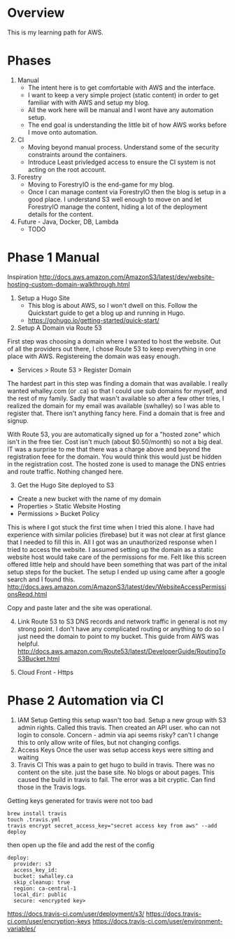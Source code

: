 # Overview
This is my learning path for AWS. 

# Phases
1. Manual
   * The intent here is to get comfortable with AWS and the interface. 
   * I want to keep a very simple project (static content) in order to get familiar with with AWS and setup my blog. 
   * All the work here will be manual and I wont have any automation setup. 
   * The end goal is understanding the little bit of how AWS works before I move onto automation.
2. CI
   * Moving beyond manual process. Understand some of the security constraints around the containers. 
   * Introduce Least privledged access to ensure the CI system is not acting on the root account.
3. Forestry
   * Moving to ForestryIO is the end-game for my blog. 
   * Once I can manage content via ForestryIO then the blog is setup in a good place. I understand S3 well enough to move on and let ForestryIO manage the content, hiding a lot of the deployment details for the content.
4. Future - Java, Docker, DB, Lambda
   * TODO

# Phase 1 Manual

Inspiration 
http://docs.aws.amazon.com/AmazonS3/latest/dev/website-hosting-custom-domain-walkthrough.html

1. Setup a Hugo Site
   * This blog is about AWS, so I won't dwell on this. Follow the Quickstart guide to get a blog up and running in Hugo.
   * https://gohugo.io/getting-started/quick-start/
2. Setup A Domain via Route 53
  
  First step was choosing a domain where I wanted to host the website. Out of all the providers out there, I chose Route 53 to keep everything in one place with AWS. Registereing the domain was easy enough.
  * Services > Route 53 > Register Domain
  
  The hardest part in this step was finding a domain that was available. I really wanted whalley.com (or .ca) so that I could use sub domains for myself, and the rest of my family. Sadly that wasn't available so after a few other tries, I realized the domain for my email was available (swhalley) so I was able to register that. There isn't anything fancy here. Find a domain that is free and signup.
  
  With Route 53, you are automatically signed up for a "hosted zone" which isn't in the free tier. Cost isn't much (about $0.50/month) so not a big deal. IT was a surprise to me that there was a charge above and beyond the registration feee for the domain. You would think this would just be hidden in the registration cost. The hosted zone is used to manage the DNS entries and route traffic. Nothing changed here.

3. Get the Hugo Site deployed to S3 
 * Create a new bucket with the name of my domain
 * Properties > Static Website Hosting 
 * Permissions > Bucket Policy
 
 This is where I got stuck the first time when I tried this alone. I have had experience with similar policies (firebase) but it was not clear at first glance that I needed to fill this in. All I got was an unauthorized response when I tried to access the website. I assumed setting up the domain as a static website host would take care of the permissions for me. Felt like this screen offered little help and should have been something that was part of the inital setup steps for the bucket. The setup I ended up using came after a google search and I found this.
 http://docs.aws.amazon.com/AmazonS3/latest/dev/WebsiteAccessPermissionsReqd.html

Copy and paste later and the site was operational.  

4. Link Route 53 to S3
DNS records and network traffic in general is not my strong point. I don't have any complicated routing or anything to do so I just need the domain to point to my bucket. This guide from AWS was helpful.
http://docs.aws.amazon.com/Route53/latest/DeveloperGuide/RoutingToS3Bucket.html

5. Cloud Front - Https

# Phase 2 Automation via CI
1. IAM Setup
Getting this setup wasn't too bad. Setup a new group with S3 admin rights. Called this travis. Then created an API user. who can not login to console.
Concern - admin via api seems risky? can't I change this to only allow write of files, but not changing configs.
2. Access Keys 
Once the user was setup access keys were sitting and waiting
3. Travis CI
This was a pain to get hugo to build in travis. There was no content on the site. just the base site. No blogs or about pages. This caused the build in travis to fail. The error was a bit cryptic. Can find those in the Travis logs. 

Getting keys generated for travis were not too bad
```
brew install travis
touch .travis.yml
travis encrypt secret_access_key="secret access key from aws" --add deploy
```
then open up the file and add the rest of the config
```
deploy:
  provider: s3
  access_key_id: 
  bucket: swhalley.ca
  skip_cleanup: true
  region: ca-central-1
  local_dir: public
  secure: <encrypted key>
```

https://docs.travis-ci.com/user/deployment/s3/
https://docs.travis-ci.com/user/encryption-keys
https://docs.travis-ci.com/user/environment-variables/
